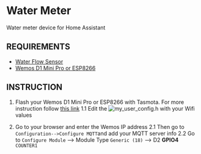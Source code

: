 # Water Meter
Water meter device for Home Assistant

## REQUIREMENTS
- [Water Flow Sensor](https://es.aliexpress.com/item/32871294401.html?spm=a2g0s.9042311.0.0.d1124c4dEI47oQ)
- [Wemos D1 Mini Pro or ESP8266](https://es.aliexpress.com/item/32803725174.html?spm=a2g0s.9042311.0.0.d1124c4dEI47oQ)

## INSTRUCTION
1. Flash your Wemos D1 Mini Pro or ESP8266 with Tasmota. For more instruction follow [this link](https://github.com/arendst/Tasmota)
1.1 Edit the ![my_user_config.h](https://imgur.com/a/gnUnUC4) with your Wifi values

2. Go to your browser and enter the Wemos IP address
2.1 Then go to `Configuration-->Configure MQTT`and add your MQTT server info
2.2 Go to `Configure Module` --> Module Type `Generic (18)` --> D2  **GPIO4** `COUNTER1`
